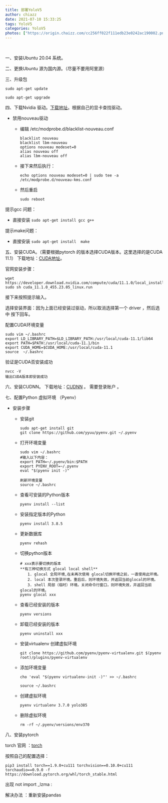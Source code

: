 ```yaml
---
title: 部署YoloV5
author: chiazz
date: 2021-07-10 15:33:25
tags: YoloV5
categories: YoloV5
photos: ["https://origin.chaizz.com/cc256ff022f111edb23e0242ac190002.png"]
---
```


​                                    

<!--more-->

一、安装Ubuntu 20.04 系统。

二、更换Ubuntu 源为国内源。（尽量不要用阿里源）

三、升级包

```shell
sudo apt-get update    
```

```shell
sudo apt-get upgrade
```

四、下载Nvidia 驱动。[下载地址](https://www.nvidia.cn/content/DriverDownload-March2009/confirmation.php?url=/XFree86/Linux-x86_64/460.84/NVIDIA-Linux-x86_64-460.84.run&lang=cn&type=TITAN)。根据自己的显卡查找驱动。

- 禁用nouveau驱动
  
  - 编辑 /etc/modprobe.d/blacklist-nouveau.conf 
    
    ```
    blacklist nouveau
    blacklist lbm-nouveau
    options nouveau modeset=0
    alias nouveau off
    alias lbm-nouveau off
    ```
  
  - 接下来然后执行：
    
    ```shell
    echo options nouveau modeset=0 | sudo tee -a /etc/modprobe.d/nouveau-kms.conf
    ```
  
  - 然后重启
    
    ```shell
    sudo reboot
    ```

提示gcc 问题：

- 直接安装  `sudo apt-get install gcc g++`

提示make问题：

- 直接安装 `sudo apt-get install  make`

五、安装CUDA。（需要根据pytorch 的版本选择CUDA版本。这里选择的是CUDA 11.1）  下载地址：[CUDA地址](https://developer.nvidia.com/cuda-11.1.0-download-archive?target_os=Linux&target_arch=x86_64&target_distro=Ubuntu&target_version=2004&target_type=runfilelocal)。

官网安装步骤：

```shell
wget https://developer.download.nvidia.com/compute/cuda/11.1.0/local_installers/cuda_11.1.0_455.23.05_linux.run
sudo sh cuda_11.1.0_455.23.05_linux.run
```

接下来按照提示输入。

选择安装界面：因为上面已经安装过驱动，所以取消选择第一个 driver ，然后选中 按下回车。

配置CUDA环境变量

```shell
sudo vim ~/.bashrc
export LD_LIBRARY_PATH=$LD_LIBRARY_PATH:/usr/local/cuda-11.1/lib64
export PATH=$PATH:/usr/local/cuda-11.1/bin
export CUDA_HOME=$CUDA_HOME:/usr/local/cuda-11.1
source  ~/.bashrc
```

验证是CUDA否安装成功

```
nvcc -V
输出CUDA版本即安装成功
```

六、安装CUDNN。 下载地址：[CUDNN]() 。 需要登录账户 。

七、配置Python 虚拟环境 （Pyenv）

- 安装步骤
  
  - 安装git
    
    ```shell
    sudo apt-get install git    
    git clone https://github.com/yyuu/pyenv.git ~/.pyenv
    ```
  
  - 打开环境变量
    
    ```shell
    sudo vim ~/.bashrc
    #输入以下内容：
    export PATH=~/.pyenv/bin:$PATH
    export PYENV_ROOT=~/.pyenv
    eval "$(pyenv init -)"
    ```
    
    ```shell
    刷新环境变量
    source ~/.bashrc
    ```
  
  - 查看可安装的Python版本
    
    ```
    pyenv install --list
    ```
  
  - 安装指定版本的Python
    
    ```
    pyenv install 3.8.5
    ```
  
  - 更新数据库
    
    ```
    pyenv rehash
    ```
  
  - 切换python版本
    
    ```
    # xxx表示要切换的版本
    **有三种切换方式 glocal local shell**
    　　1. glocal 全局环境,在未再次使用 glocal切换环境之前，一直使用此环境。
    　　2. local 本次登录环境。重启后，则环境失效，并返回当前glocal的环境。
    　　3. shell 局部（临时）环境。关闭命令行窗口，则环境失效，并返回当前glocal的环境。
    pyenv glocal xxx  
    ```
  
  - 查看已经安装的版本
    
    ```
    pyenv versions
    ```
  
  - 卸载已经安装的版本
    
    ```
    pyenv uninstall xxx
    ```
  
  - 安装virtualenv   创建虚拟环境
    
    ```
    git clone https://github.com/pyenv/pyenv-virtualenv.git $(pyenv root)/plugins/pyenv-virtualenv
    ```
  
  - 添加环境变量
    
    ```
    cho 'eval "$(pyenv virtualenv-init -)"' >> ~/.bashrc
    
    source ~/.bashrc
    ```
  
  - 创建虚拟环境
    
    ```
    pyenv virtualenv 3.7.0 yolo385
    ```
  
  - 删除虚拟环境
    
    ```
    rm -rf ~/.pyenv/versions/env370
    ```

八、安装pytorch

torch 官网 ：[torch](https://pytorch.org/)

按照自己的配置选择：

```
pip3 install torch==1.9.0+cu111 torchvision==0.10.0+cu111 torchaudio==0.9.0 -f https://download.pytorch.org/whl/torch_stable.html
```

出现 not import _lzma :

解决办法 ：重新安装pandas
